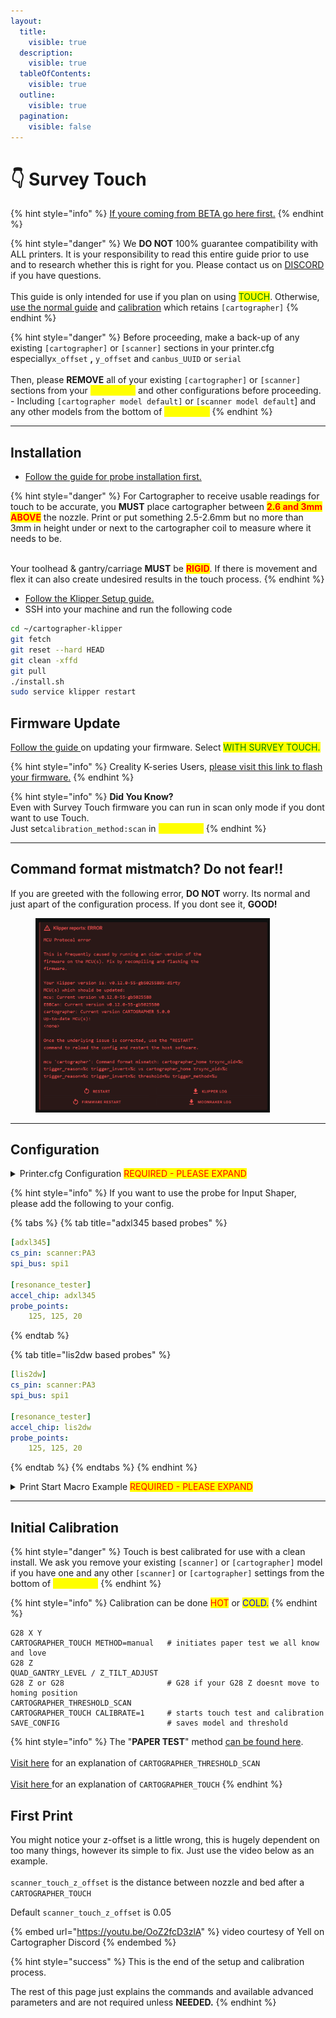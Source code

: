 ```yaml
---
layout:
  title:
    visible: true
  description:
    visible: true
  tableOfContents:
    visible: true
  outline:
    visible: true
  pagination:
    visible: false
---
```


# 👇 Survey Touch

{% hint style="info" %}
[If youre coming from BETA go here first.](survey-faq.md#i-was-in-the-beta-how-do-i-switch-back-to-regular-to-continue-using-touch)
{% endhint %}

{% hint style="danger" %}
We **DO NOT** 100% guarantee compatibility with ALL printers. It is your responsibility to read this entire guide prior to use and to research whether this is right for you. Please contact us on [DISCORD ](https://discord.gg/yzazQMEGS2)if you have questions.\
\
This guide is only intended for use if you plan on using <mark style="color:green;">TOUCH</mark>. Otherwise,[ use the normal guide](../installation-and-setup/cartographer-with-input-shaping-v2-and-v3-hybrid.md) and [calibration](../installation-and-setup/cartographer-with-input-shaper-v2-and-v3-hybrid.md) which retains `[cartographer]`
{% endhint %}

{% hint style="danger" %}
Before proceeding, make a back-up of any existing `[cartographer]` or `[scanner]` sections in your printer.cfg especially`x_offset` **,** `y_offset` and `canbus_UUID` or `serial`\
\
Then, please **REMOVE** all of your existing `[cartographer]` or `[scanner]` sections from your <mark style="color:yellow;">**printer.cfg**</mark> and other configurations before proceeding.\
\- Including `[cartographer model default]` or `[scanner model default`] and any other models from the bottom of <mark style="color:yellow;">**printer.cfg**</mark>
{% endhint %}

***

## Installation

* [Follow the guide for probe installation first.](../installation-and-setup/probe-installation/)

{% hint style="danger" %}
For Cartographer to receive usable readings for touch to be accurate, you **MUST** place cartographer between <mark style="color:red;">**2.6 and 3mm ABOVE**</mark> the nozzle. Print or put something 2.5-2.6mm but no more than 3mm in height under or next to the cartographer coil to measure where it needs to be.

\
Your toolhead & gantry/carriage **MUST** be <mark style="color:red;">**RIGID**</mark>. If there is movement and flex it can also create undesired results in the touch process.
{% endhint %}

* [Follow the Klipper Setup guide.](../installation-and-setup/klipper-setup.md)
* SSH into your machine and run the following code

```bash
cd ~/cartographer-klipper
git fetch
git reset --hard HEAD
git clean -xffd
git pull
./install.sh
sudo service klipper restart
```

## Firmware Update

[Follow the guide ](../firmware/firmware-updating/)on updating your firmware. Select <mark style="color:green;">WITH SURVEY TOUCH.</mark>

{% hint style="info" %}
Creality K-series Users, [please visit this link to flash your firmware.](https://github.com/pellcorp/creality/wiki/Flashing-Carto-Firmware-on-Ubuntu)
{% endhint %}

{% hint style="info" %}
**Did You Know?**\
Even with Survey Touch firmware you can run in scan only mode if you dont want to use Touch.\
Just set`calibration_method:scan` in <mark style="color:yellow;">**printer.cfg**</mark>
{% endhint %}

***

## Command format mistmatch? Do not fear!!

If you are greeted with the following error, **DO NOT** worry. Its normal and just apart of the configuration process. If you dont see it, **GOOD!**

<figure><img src="../../.gitbook/assets/image (12).png" alt="" width="375"><figcaption></figcaption></figure>

***

## Configuration

<details>

<summary>Printer.cfg Configuration <mark style="color:red;">REQUIRED - PLEASE EXPAND</mark></summary>

Before proceeding, make a back-up of any existing `[cartographer]` or `[scanner]` sections in your <mark style="color:yellow;">**printer.cfg**</mark> like `x_offset` **,** `y_offset` and `canbus_UUID` or `serial`\
\
Then, please **REMOVE** all of your existing `[cartographer]`  or `[scanner]` sections from your <mark style="color:yellow;">**printer.cfg**</mark> and other configurations before proceeding.\
\
These are <mark style="color:red;">REQUIREMENTS</mark>. Including the `zero_reference_position` in your `[bed_mesh]` section.&#x20;

```yaml
[scanner]
canbus_uuid: 0ca8d67388c2            
#adjust to suit your scanner 
#serial: /dev/serial/by-id/usb-cartographer_cartographer_
x_offset: 0                          
#adjust for your offset
y_offset: 15                         
#adjust for your offset
calibration_method: touch 
sensor: cartographer
sensor_alt: carto
#alternate name to call commands. CARTO_TOUCH etc
scanner_touch_z_offset: 0.05         
#this is the default and will be overwritten and added to the DO NOT SAVE area by using UI to save z offset

[bed_mesh]
zero_reference_position: 125, 125    
# set this to themiddle of your bed


```

</details>

{% hint style="info" %}
If you want to use the probe for Input Shaper, please add the following to your config.

{% tabs %}
{% tab title="adxl345 based probes" %}
```yaml
[adxl345]
cs_pin: scanner:PA3
spi_bus: spi1

[resonance_tester]
accel_chip: adxl345
probe_points:
    125, 125, 20
```
{% endtab %}

{% tab title="lis2dw based probes" %}
```yaml
[lis2dw]
cs_pin: scanner:PA3
spi_bus: spi1

[resonance_tester]
accel_chip: lis2dw
probe_points:
    125, 125, 20
```
{% endtab %}
{% endtabs %}
{% endhint %}

<details>

<summary>Print Start Macro Example <mark style="color:red;">REQUIRED - PLEASE EXPAND</mark></summary>

Adding the `CARTOGRAPHER_TOUCH` command to your print start macro ensures that the printer performs a precise touch probe <mark style="color:red;">**AFTER**</mark> executing the `BED_MESH_CALIBRATE` command. `CARTOGRAPHER_TOUCH` should also be performed with a nozzle <mark style="color:red;">no hotter than 150c</mark>. With this in mind, the command will fail if the nozzle is beyond this temperature. It **CAN** be performed cold. Please make allowances for this in your print start. This sequence helps to achieve an accurate bed leveling by accounting for any variations or offsets after the mesh calibration.

```gcode
PLEASE DONT USE THIS - IT IS AN EXAMPLE ONLY
[gcode_macro PRINT_START_EXAMPLE]
gcode:
    G28                               ; Home all axes
    M140 S{BED_TEMP}                  ; Set bed temperature
    M109 S150                         ; Wait for extuder to reach 150°C (intermediate step)
    M190 S{BED_TEMP}                  ; Set final bed temperature
    G28 Z                             ; Home Z axis again to account for thermal expansion
    M112 #Remove this line            ; Its your own fault if you dont..
    QUAD_GANTRY_LEVEL / Z_TILT_ADJUST ; Perform quad gantry leveling or Z tilt adjustmen
    G28 Z                             ; Home Z axis again to account for thermal expansion
    BED_MESH_CALIBRATE                ; Calibrate the bed mesh
    CARTOGRAPHER_TOUCH                ; Perform touch probe
    M109 S{EXTRUDER_TEMP}             ; Wait for extruder to reach target temperature

PLEASE DONT USE THIS - IT IS AN EXAMPLE ONLY
```



</details>

***

## Initial Calibration

{% hint style="danger" %}
Touch is best calibrated for use with a clean install. We ask you remove your existing `[scanner]` or `[cartographer]` model if you have one and any other `[scanner]` or `[cartographer]` settings from the bottom of <mark style="color:yellow;">**printer.cfg**</mark>
{% endhint %}

{% hint style="info" %}
Calibration can be done <mark style="color:red;">HOT</mark> or <mark style="color:blue;">COLD.</mark>
{% endhint %}

```gcode
G28 X Y
CARTOGRAPHER_TOUCH METHOD=manual   # initiates paper test we all know and love
G28 Z
QUAD_GANTRY_LEVEL / Z_TILT_ADJUST
G28 Z or G28                       # G28 if your G28 Z doesnt move to homing position
CARTOGRAPHER_THRESHOLD_SCAN 
CARTOGRAPHER_TOUCH CALIBRATE=1     # starts touch test and calibration 
SAVE_CONFIG                        # saves model and threshold
```

{% hint style="info" %}
The "**PAPER TEST**" method [can be found here](https://www.klipper3d.org/Bed\_Level.html#the-paper-test). \
\
[Visit here](settings-and-commands.md#cartographer\_threshold\_scan) for an explanation of `CARTOGRAPHER_THRESHOLD_SCAN`\
\
[Visit here](./#cartographer\_touch)[ ](settings-and-commands.md#cartographer\_touch)for an explanation of `CARTOGRAPHER_TOUCH`
{% endhint %}

## First Print

You might notice your z-offset is a little wrong, this is hugely dependent on too many things, however its simple to fix. Just use the video below as an example.\
\
`scanner_touch_z_offset` is the distance between nozzle and bed after a `CARTOGRAPHER_TOUCH`

Default `scanner_touch_z_offset` is 0.05

{% embed url="https://youtu.be/OoZ2fcD3zlA" %}
video courtesy of Yell on Cartographer Discord
{% endembed %}

{% hint style="success" %}
This is the end of the setup and calibration process.&#x20;

The rest of this page just explains the commands and available advanced parameters and are not required unless **NEEDED.**&#x20;
{% endhint %}
